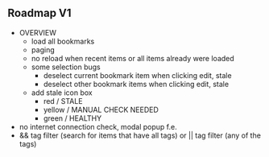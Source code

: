
Roadmap V1
----------

- OVERVIEW
  - load all bookmarks
  - paging
  - no reload when recent items or all items already were loaded
  - some selection bugs
    - deselect current bookmark item when clicking edit, stale
    - deselect other bookmark items when clicking edit, stale
  - add stale icon box
    - red    / STALE
    - yellow / MANUAL CHECK NEEDED
    - green  / HEALTHY
- no internet connection check, modal popup f.e.
- && tag filter (search for items that have all tags) or || tag filter (any of the tags)